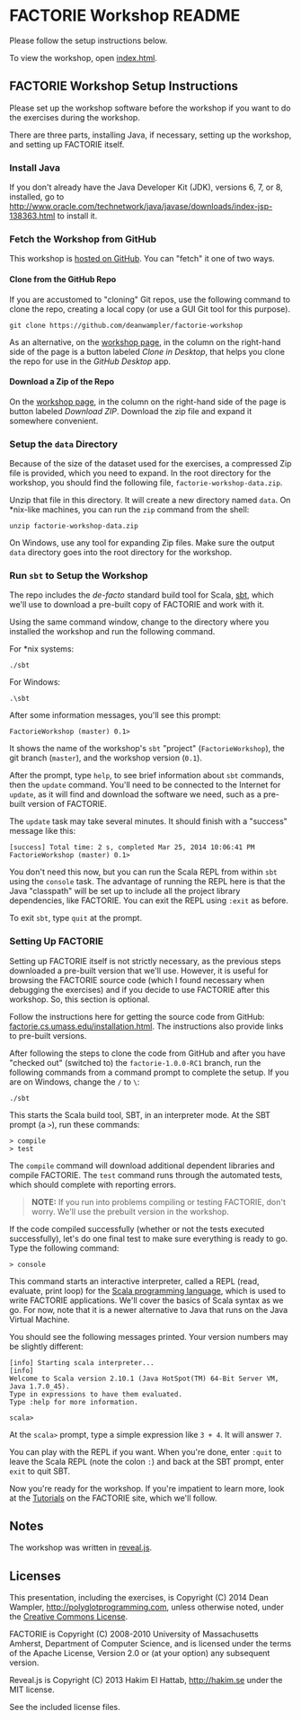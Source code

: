 
# FACTORIE Workshop README

Please follow the setup instructions below.

To view the workshop, open [index.html](index.html).

## FACTORIE Workshop Setup Instructions

Please set up the workshop software before the workshop if you want to do the exercises during the workshop.

There are three parts, installing Java, if necessary, setting up the workshop, and setting up FACTORIE itself.

### Install Java

If you don't already have the Java Developer Kit (JDK), versions 6, 7, or 8, installed, go to <http://www.oracle.com/technetwork/java/javase/downloads/index-jsp-138363.html> to install it.

### Fetch the Workshop from GitHub

This workshop is [hosted on GitHub](https://github.com/deanwampler/factorie-workshop). You can "fetch" it one of two ways.

#### Clone from the GitHub Repo

If you are accustomed to "cloning" Git repos, use the following command to clone the repo, creating a local copy (or use a GUI Git tool for this purpose).

```
git clone https://github.com/deanwampler/factorie-workshop
```

As an alternative, on the [workshop page](https://github.com/deanwampler/factorie-workshop), in the column on the right-hand side of the page is a button labeled *Clone in Desktop*, that helps you clone the repo for use in the *GitHub Desktop* app. 

#### Download a Zip of the Repo

On the [workshop page](https://github.com/deanwampler/factorie-workshop), in the column on the right-hand side of the page is button labeled *Download ZIP*. Download the zip file and expand it somewhere convenient.

### Setup the `data` Directory

Because of the size of the dataset used for the exercises, a compressed Zip file is provided, which you need to expand. In the root directory for the workshop, you should find the following file, `factorie-workshop-data.zip`.

Unzip that file in this directory. It will create a new directory named `data`. On *nix-like machines, you can run the `zip` command from the shell:

```shell
unzip factorie-workshop-data.zip
```

On Windows, use any tool for expanding Zip files. Make sure the output `data` directory goes into the root directory for the workshop.

### Run `sbt` to Setup the Workshop

The repo includes the *de-facto* standard build tool for Scala, [sbt](http://www.scala-sbt.org/), which we'll use to download a pre-built copy of FACTORIE and work with it.

Using the same command window, change to the directory where you installed the workshop and run the following command. 

For *nix systems:

```
./sbt
```

For Windows:

```
.\sbt
```

After some information messages, you'll see this prompt:

```
FactorieWorkshop (master) 0.1>
```

It shows the name of the workshop's `sbt` "project" (`FactorieWorkshop`), the git branch (`master`), and the workshop version (`0.1`).

After the prompt, type `help`, to see brief information about `sbt` commands, then the `update` command. You'll need to be connected to the Internet for `update`, as it will find and download the software we need, such as a pre-built version of FACTORIE.

The `update` task may take several minutes. It should finish with a "success" message like this:

```
[success] Total time: 2 s, completed Mar 25, 2014 10:06:41 PM
FactorieWorkshop (master) 0.1>
```

You don't need this now, but you can run the Scala REPL from within `sbt` using the `console` task. The advantage of running the REPL here is that the Java "classpath" will be set up to include all the project library dependencies, like FACTORIE. You can exit the REPL using `:exit` as before.

To exit `sbt`, type `quit` at the prompt.

### Setting Up FACTORIE

Setting up FACTORIE itself is not strictly necessary, as the previous steps downloaded a pre-built version that we'll use. However, it is useful for browsing the FACTORIE source code (which I found necessary when debugging the exercises) and if you decide to use FACTORIE after this workshop. So, this section is optional.

Follow the instructions here for getting the source code from GitHub: [factorie.cs.umass.edu/installation.html](http://factorie.cs.umass.edu/installation.html). The instructions also provide links to pre-built versions.

After following the steps to clone the code from GitHub and after you have "checked out" (switched to) the `factorie-1.0.0-RC1` branch, run the following commands from a command prompt to complete the setup. If you are on Windows, change the `/` to `\`:

```
./sbt
```

This starts the Scala build tool, SBT, in an interpreter mode.  At the SBT prompt (a `>`), run these commands:

```
> compile
> test
```

The `compile` command will download additional dependent libraries and compile FACTORIE. The `test` command runs through the automated tests, which should complete with reporting errors.

> **NOTE:** If you run into problems compiling or testing FACTORIE, don't worry. We'll use the prebuilt version in the workshop.

If the code compiled successfully (whether or not the tests executed successfully), let's do one final test to make sure everything is ready to go. Type the following command:

```
> console
```

This command starts an interactive interpreter, called a REPL (read, evaluate, print loop) for the [Scala programming language](http://scala-lang.org), which is used to write FACTORIE applications. We'll cover the basics of Scala syntax as we go. For now, note that it is a newer alternative to Java that runs on the Java Virtual Machine.

You should see the following messages printed. Your version numbers may be slightly different:

```
[info] Starting scala interpreter...
[info]
Welcome to Scala version 2.10.1 (Java HotSpot(TM) 64-Bit Server VM, Java 1.7.0_45).
Type in expressions to have them evaluated.
Type :help for more information.

scala>
```

At the `scala>` prompt, type a simple expression like `3 + 4`. It will answer `7`. 

You can play with the REPL if you want. When you're done, enter `:quit` to leave the Scala REPL (note the colon `:`) and back at the SBT prompt, enter `exit` to quit SBT.

Now you're ready for the workshop. If you're impatient to learn more, look at the [Tutorials](http://factorie.cs.umass.edu/tutorials.html) on the FACTORIE site, which we'll follow.


## Notes

The workshop was written in [reveal.js](http://lab.hakim.se/reveal-js/).

## Licenses

This presentation, including the exercises, is Copyright (C) 2014 Dean Wampler, http://polyglotprogramming.com, unless otherwise noted, under the [Creative Commons License](http://creativecommons.org/licenses/by/3.0/).

FACTORIE is Copyright (C) 2008-2010 University of Massachusetts
Amherst, Department of Computer Science, and is licensed under the
terms of the Apache License, Version 2.0 or (at your option)
any subsequent version.

Reveal.js is Copyright (C) 2013 Hakim El Hattab, http://hakim.se under the MIT license.

See the included license files.
